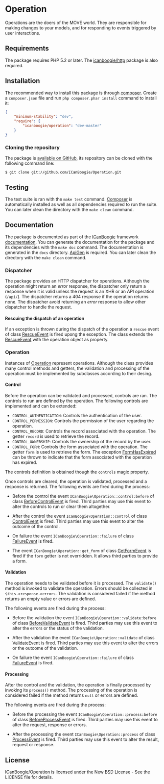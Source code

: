 # Operation

Operations are the doers of the MOVE world. They are responsible for making changes to your models,
and for responding to events triggered by user interactions.





## Requirements

The package requires PHP 5.2 or later. The [icanboogie/http](https://packagist.org/packages/icanboogie/http)
package is also required.





## Installation

The recommended way to install this package is through [composer](http://getcomposer.org/).
Create a `composer.json` file and run `php composer.phar install` command to install it:

```json
{
    "minimum-stability": "dev",
    "require": {
		"icanboogie/operation": "dev-master"
    }
}
```





### Cloning the repository

The package is [available on GitHub](https://github.com/ICanBoogie/Operation), its repository can
be cloned with the following command line:

	$ git clone git://github.com/ICanBoogie/Operation.git





## Testing

The test suite is ran with the `make test` command. [Composer](http://getcomposer.org/) is
automatically installed as well as all dependencies required to run the suite. You can later
clean the directory with the `make clean` command.





## Documentation

The package is documented as part of the [ICanBoogie](http://icanboogie.org/) framework
[documentation](http://icanboogie.org/docs/). You can generate the documentation for the package
and its dependencies with the `make doc` command. The documentation is generated in the `docs`
directory. [ApiGen](http://apigen.org/) is required. You can later clean the directory with
the `make clean` command.





### Dispatcher

The package provides an HTTP dispatcher for operations. Although the operation might return an
_error_ response, the dispatcher only return a response when it is valid unless the request is an
XHR or an API operation (`/api/`). The dispatcher returns a 404 response if the operation returns
none. The dispatcher avoid returning an _error_ response to allow other dispatcher to handle the
request.

#### Rescuing the dispatch of an operation

If an exception is thrown during the dispatch of the operation a `rescue` event of class
[RescueEvent](http://icanboogie.org/docs/class-ICanBoogie.Operation.RescueEvent.html) is fired
upong the exception. The class extends the [RescueEvent](http://icanboogie.org/docs/class-ICanBoogie.Exception.RescueEvent.html)
with the operation object as property.





### Operation

Instances of [Operation](http://icanboogie.org/docs/class-ICanBoogie.Operation.html) represent
operations. Although the class provides many control methods and getters, the validation and
processing of the operation must be implemented by subclasses according to their desing.




#### Control

Before the operation can be validated and processed, controls are ran. The controls to run are
defined by the operation. The following controls are implemented and can be extended:

- `CONTROL_AUTHENTICATION`: Controls the authentication of the user.
- `CONTROL_PERMISSION`: Controls the permission of the user regarding the operation.
- `CONTROL_RECORD`: Controls the record associated with the operation. The getter `record` is used
to retrieve the record.
- `CONTROL_OWNERSHIP`: Controls the ownership of the record by the user.
- `CONTROL_FORM`: Controls the form associated with the operation. The getter `form` is used to
retrieve the form. The exception [FormHasExpired](http://icanboogie.org/docs/class-ICanBoogie.Operation.FormHasExpired.html)
can be thrown to indicate that the form associated with the operation has expired.

The controls definition is obtained though the `controls` magic property.

Once controls are cleared, the operation is validated, processed and a response is returned. The
following events are fired during the process:

- Before the control the event `ICanBoogie\Operation::control:before` of class [BeforeControlEvent](http://icanboogie.org/docs/class-ICanBoogie.Operation.BeforeControlEvent.html)
is fired. Third parties may use this event to alter the controls to run or clear them altogether.

- After the control the event `ICanBoogie\Operation::control` of class [ControlEvent](http://icanboogie.org/docs/class-ICanBoogie.Operation.ControlEvent.html)
is fired. Third parties may use this event to alter the outcome of the control.

- On failure the event `ICanBoogie\Operation::failure` of  class [FailureEvent](http://icanboogie.org/docs/class-ICanBoogie.Operation.FailureEvent.html)
is fired.

- The event `ICanBoogie\Operation::get_form` of class [GetFormEvent](http://icanboogie.org/docs/class-ICanBoogie.Operation.GetFormEvent.html)
is fired if the `form` getter is not overridden. It allows third parties to provide a form.





#### Validation

The operation needs to be validated before it is processed. The `validate()` method is invoked to
validate the operation. Errors should be collected in `$this->response->errors`. The validation
is considered failed if the method returns an empty value or errors are defined.

The following events are fired during the process:

- Before the validation the event `ICanBoogie\Operation::validate:before` of class [BeforeValidateEvent](http://icanboogie.org/docs/class-ICanBoogie.Operation.BeforeValidateEvent.html)
is fired. Third parties may use this event to alter the errors or the status of the validation.

- After the validation the event `ICanBoogie\Operation::validate` of class [ValidateEvent](http://icanboogie.org/docs/class-ICanBoogie.Operation.ValidateEvent.html)
is fired. Third parties may use this event to alter the errors or the outcome of the validation.

- On failure the event `ICanBoogie\Operation::failure` of  class [FailureEvent](http://icanboogie.org/docs/class-ICanBoogie.Operation.FailureEvent.html)
is fired.





#### Processing

After the control and the validation, the operation is finally processed by invoking its
`process()` method. The processing of the operation is considered failed if the method returns
`null` or errors are defined.

The following events are fired during the process:

- Before the processing the event `ICanBoogie\Operation::process:before` of class [BeforeProcessEvent](http://icanboogie.org/docs/class-ICanBoogie.Operation.BeforeProcessEvent.html)
is fired. Third parties may use this event to alter the request, response or errors.

- After the processing the event `ICanBoogie\Operation::process` of class [ProcessEvent](http://icanboogie.org/docs/class-ICanBoogie.Operation.ProcessEvent.html)
is fired. Third parties may use this event to alter the result, request or response.





## License

ICanBoogie/Operation is licensed under the New BSD License - See the LICENSE file for details.